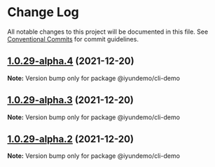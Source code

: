 # Change Log

All notable changes to this project will be documented in this file.
See [Conventional Commits](https://conventionalcommits.org) for commit guidelines.

## [1.0.29-alpha.4](https://github.com/imxue/test-lerna/compare/v1.0.29-alpha.3...v1.0.29-alpha.4) (2021-12-20)

**Note:** Version bump only for package @iyundemo/cli-demo





## [1.0.29-alpha.3](https://github.com/imxue/test-lerna/compare/v1.0.29-alpha.2...v1.0.29-alpha.3) (2021-12-20)

**Note:** Version bump only for package @iyundemo/cli-demo





## [1.0.29-alpha.2](https://github.com/imxue/test-lerna/compare/v1.0.29-alpha.1...v1.0.29-alpha.2) (2021-12-20)

**Note:** Version bump only for package @iyundemo/cli-demo
